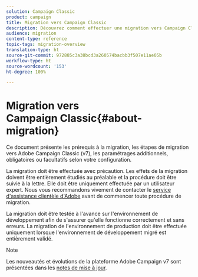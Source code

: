 ```yaml
---
solution: Campaign Classic
product: campaign
title: Migration vers Campaign Classic
description: Découvrez comment effectuer une migration vers Campaign Classic à partir d'une version précédente de Campaign
audience: migration
content-type: reference
topic-tags: migration-overview
translation-type: ht
source-git-commit: 972885c3a38bcd3a260574bacbb3f507e11ae05b
workflow-type: ht
source-wordcount: '153'
ht-degree: 100%

---
```



# Migration vers Campaign Classic{#about-migration}

Ce document présente les prérequis à la migration, les étapes de migration vers Adobe Campaign Classic (v7), les paramétrages additionnels, obligatoires ou facultatifs selon votre configuration.

La migration doit être effectuée avec précaution. Les effets de la migration doivent être entièrement étudiés au préalable et la procédure doit être suivie à la lettre. Elle doit être uniquement effectuée par un utilisateur expert. Nous vous recommandons vivement de contacter le [service d&#39;assistance clientèle d&#39;Adobe](https://helpx.adobe.com/fr/enterprise/admin-guide.html/enterprise/using/support-for-experience-cloud.ug.html) avant de commencer toute procédure de migration.

La migration doit être testée à l&#39;avance sur l&#39;environnement de développement afin de s&#39;assurer qu&#39;elle fonctionne correctement et sans erreurs. La migration de l&#39;environnement de production doit être effectuée uniquement lorsque l&#39;environnement de développement migré est entièrement validé.

>[!NOTE]
>
>Les nouveautés et évolutions de la plateforme Adobe Campaign v7 sont présentées dans les [notes de mise à jour](../../rn/using/latest-release.md).
